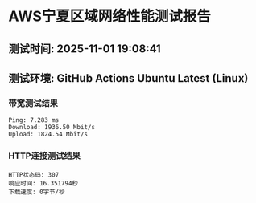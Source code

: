 # AWS宁夏区域网络性能测试报告
## 测试时间: 2025-11-01 19:08:41
## 测试环境: GitHub Actions Ubuntu Latest (Linux)

### 带宽测试结果
```
Ping: 7.283 ms
Download: 1936.50 Mbit/s
Upload: 1824.54 Mbit/s
```

### HTTP连接测试结果
```
HTTP状态码: 307
响应时间: 16.351794秒
下载速度: 0字节/秒
```

